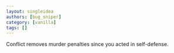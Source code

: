```yaml
---
layout: singleidea
authors: [bug_sniper]
category: [vanilla]
tags: []
---
```

Conflict removes murder penalties since you acted in self-defense.

